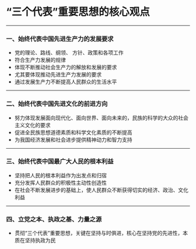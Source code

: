 # “三个代表”重要思想的核心观点

---

### 一、始终代表中国先进生产力的发展要求

- 党的理论、路线、纲领、 方针、政策和各项工作
- 符合生产力发展的规律
- 体现不断推动社会生产力的解放和发展的要求
- 尤其要体现推动先进生产力发展的要求
- 通过发展生产力不断提高人民群众的生活水平


---

### 二、始终代表中国先进文化的前进方向

- 努力体现发展面向现代化、面向世界、面向未来的，民族的科学的大众的社会主义文化的要求
- 促进全民族思想道德素质和科学文化素质的不断提高
- 为我国经济发展和社会进步提供精神动力和智力支持

---

### 三、始终代表中国最广大人民的根本利益

- 坚持把人民的根本利益作为出发点和归宿
- 充分发挥人民群众的积极性主动性创造性
- 在社会不断发展进步的基础上，使人民群众不断获得切实的经济、政治、文化利益

---

### 四、立党之本、执政之基、力量之源
- 贯彻“三个代表”重要思想，关键在坚持与时俱进，核心在坚持党的先进性，本质在坚持执政为民
